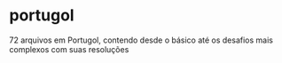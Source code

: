 # portugol
72 arquivos em Portugol, contendo desde o básico até os desafios mais complexos com suas resoluções
